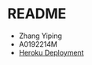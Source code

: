 # README

* Zhang Yiping
* A0192214M
* [Heroku Deployment](https://todolist-cvwo2020.herokuapp.com/)
